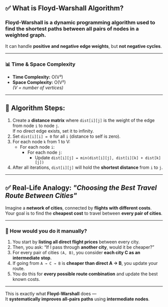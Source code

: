 ## ✅ What is Floyd-Warshall Algorithm?

### Floyd-Warshall is a **dynamic programming** algorithm used to find the **shortest paths between all pairs of nodes** in a weighted graph.

It can handle **positive and negative edge weights**, but **not negative cycles**.

---

### 📊 Time & Space Complexity

- **Time Complexity:** O(V³)  
- **Space Complexity:** O(V²)  
  *(V = number of vertices)*

---

## 🧠 Algorithm Steps:

1. Create a **distance matrix** where `dist[i][j]` is the weight of the edge from node `i` to node `j`.  
   If no direct edge exists, set it to infinity.
2. Set `dist[i][i] = 0` for all `i` (distance to self is zero).
3. For each node `k` from 1 to V:  
   - For each node `i`:  
     - For each node `j`:  
       - Update `dist[i][j] = min(dist[i][j], dist[i][k] + dist[k][j])`
4. After all iterations, `dist[i][j]` will hold the **shortest distance** from `i` to `j`.

---

## ✅ Real-Life Analogy: *"Choosing the Best Travel Route Between Cities"*

Imagine a **network of cities**, connected by **flights with different costs**.  
Your goal is to find the **cheapest cost** to travel between **every pair of cities**.

---

### 🔁 How would you do it manually?

1. You start by **listing all direct flight prices** between every city.
2. Then, you ask: “If I pass through **another city**, would it be cheaper?”
3. For every pair of cities `(A, B)`, you consider **each city C as an intermediate stop**.
4. If going from `A → C → B` is **cheaper than direct A → B**, you update your route.
5. You do this for **every possible route combination** and update the best known costs.

---

This is exactly what **Floyd-Warshall** does —  
It **systematically improves all-pairs paths** using **intermediate nodes**.

